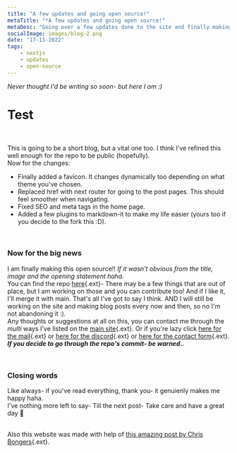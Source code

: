 ```yaml
---
title: "A few updates and going open source!"
metaTitle: "*A few updates and going open source!"
metaDesc: "Going over a few updates done to the site and finally making this open source!"
socialImage: images/blog-2.png
date: "17-11-2022"
tags:
    - nextjs
    - updates
    - open-source
---
```


_Never thought I'd be writing so soon- but here I am :)_

# Test

&nbsp;

This is going to be a short blog, but a vital one too. I think I've refined this well enough for the repo to be public (hopefully). \
Now for the changes:

-   Finally added a favicon. It changes dynamically too depending on what theme you've chosen.
-   Replaced href with next router for going to the post pages. This should feel smoother when navigating.
-   Fixed SEO and meta tags in the home page.
-   Added a few plugins to markdown-it to make my life easier (yours too if you decide to the fork this :D).

&nbsp;

### Now for the big news

I am finally making this open source!! _If it wasn't obvious from the title, image and the opening statement haha._ \
You can find the repo [here](https://github.com/zoclhas/blog){.ext}- There may be a few things that are out of place, but I am working on those and you can contribute too! And if I like it, I'll merge it with main. That's all I've got to say I think. AND I will still be working on the site and making blog posts every now and then, so no I'm not abandoning it :). \
Any thoughts or suggestions at all on this, you can contact me through the _multi_ ways I've listed on the [main site](https://zochy.xyz){.ext}. Or if you're lazy click [here for the mail](mailto:hi@zoclhas.com){.ext} or [here for the discord](https://discord.com/users/301347642682900481){.ext} or [here for the contact form](https://www.zoclhas.com/#contact){.ext}. \
**_If you decide to go through the repo's commit- be warned.._**

&nbsp;

### Closing words

Like always- if you've read everything, thank you- it genuienly makes me happy haha. \
I've nothing more left to say- Till the next post- Take care and have a great day 💜 \
&nbsp;

Also this website was made with help of [this amazing post by Chris Bongers](https://blog.openreplay.com/creating-a-markdown-blog-powered-by-next-js-in-under-an-hour){.ext}.

